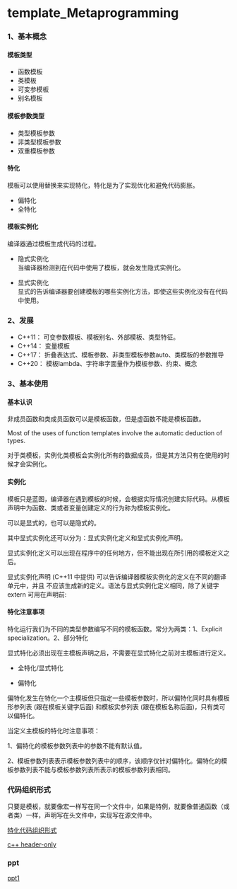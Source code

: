 # template_Metaprogramming
### 1、基本概念
#### 模板类型
- 函数模板    
- 类模板  
- 可变参模板  
- 别名模板  

#### 模板参数类型
- 类型模板参数
- 非类型模板参数
- 双重模板参数

#### 特化
模板可以使用替换来实现特化，特化是为了实现优化和避免代码膨胀。
- 偏特化
- 全特化

#### 模板实例化
编译器通过模板生成代码的过程。
- 隐式实例化  
当编译器检测到在代码中使用了模板，就会发生隐式实例化。

- 显式实例化  
显式的告诉编译器要创建模板的哪些实例化方法，即使这些实例化没有在代码中使用。

### 2、发展
- C++11：
可变参数模板、模板别名、外部模板、类型特征。
- C++14：
变量模板
- C++17：
折叠表达式、模板参数、非类型模板参数auto、类模板的参数推导
- C++20：
模板lambda、字符串字面量作为模板参数、约束、概念

### 3、基本使用

#### 基本认识

非成员函数和类成员函数可以是模板函数，但是虚函数不能是模板函数。

Most of the uses of function templates involve the automatic deduction of types.

对于类模板，实例化类模板会实例化所有的数据成员，但是其方法只有在使用的时候才会实例化。

#### 实例化

模板只是蓝图，编译器在遇到模板的时候，会根据实际情况创建实际代码。从模板声明中为函数、类或者变量创建定义的行为称为模板实例化。

可以是显式的，也可以是隐式的。

其中显式实例化还可以分为：显式实例化定义和显式实例化声明。

显式实例化定义可以出现在程序中的任何地方，但不能出现在所引用的模板定义之后。

显式实例化声明 (C++11 中提供) 可以告诉编译器模板实例化的定义在不同的翻译单元中，并且 不应该生成新的定义。语法与显式实例化定义相同，除了关键字 extern 可用在声明前:

#### 特化注意事项

特化运行我们为不同的类型参数编写不同的模板函数。常分为两类：1、Explicit specialization。2、部分特化

显式特化必须出现在主模板声明之后，不需要在显式特化之前对主模板进行定义。

- 全特化/显式特化



- 偏特化

偏特化发生在特化一个主模板但只指定一些模板参数时，所以偏特化同时具有模板形参列表 (跟在模板关键字后面) 和模板实参列表 (跟在模板名称后面)，只有类可以偏特化。

当定义主模板的特化时注意事项：

1、偏特化的模板参数列表中的参数不能有默认值。

2、模板参数列表表示模板参数列表中的顺序，该顺序仅针对偏特化。偏特化的模板参数列表不能与模板参数列表所表示的模板参数列表相同。

### 代码组织形式

只要是模板，就要像宏一样写在同一个文件中，如果是特例，就要像普通函数（或者类）一样，声明写在头文件中，实现写在源文件中。

[特化代码组织形式](https://blog.csdn.net/fl2011sx/article/details/100588160)

[c++ header-only](https://v1otusc.github.io/2021/05/28/C++-inline-hpp/)



### ppt

[ppt1](https://netcan.github.io/presentation/metaprogramming/#/_%E8%AE%AE%E7%A8%8B)















